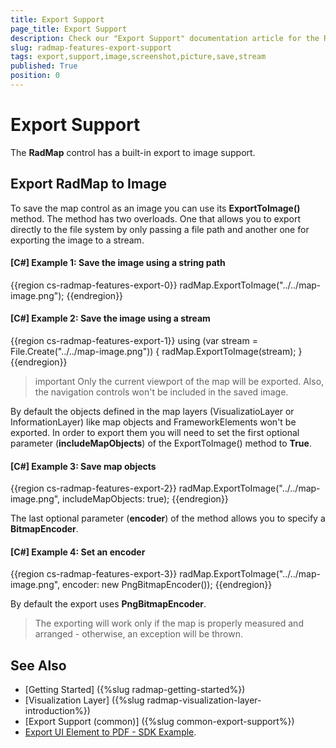 ```yaml
---
title: Export Support
page_title: Export Support
description: Check our "Export Support" documentation article for the RadMap WPF control.
slug: radmap-features-export-support
tags: export,support,image,screenshot,picture,save,stream
published: True
position: 0
---
```


# Export Support

The __RadMap__ control has a built-in export to image support.

## Export RadMap to Image

To save the map control as an image you can use its __ExportToImage()__ method. The method has two overloads. One that allows you to export directly to the file system by only passing a file path аnd another one for exporting the image to a stream.

#### __[C#] Example 1: Save the image using a string path__
{{region cs-radmap-features-export-0}}
	radMap.ExportToImage("../../map-image.png");
{{endregion}}

#### __[C#] Example 2: Save the image using a stream__
{{region cs-radmap-features-export-1}}
	using (var stream = File.Create("../../map-image.png"))
	{
		radMap.ExportToImage(stream);
	}   
{{endregion}}

>important Only the current viewport of the map will be exported. Also, the navigation controls won't be included in the saved image.

By default the objects defined in the map layers (VisualizatioLayer or InformationLayer) like map objects and FrameworkElements won't be exported. In order to export them you will need to set the first optional parameter (__includeMapObjects__) of the ExportToImage() method to __True__.

#### __[C#] Example 3: Save map objects__
{{region cs-radmap-features-export-2}}
	radMap.ExportToImage("../../map-image.png", includeMapObjects: true);
{{endregion}}

The last optional parameter (__encoder__) of the method allows you to specify a __BitmapEncoder__.

#### __[C#] Example 4: Set an encoder__
{{region cs-radmap-features-export-3}}
	radMap.ExportToImage("../../map-image.png", encoder: new PngBitmapEncoder());
{{endregion}}

By default the export uses __PngBitmapEncoder__.

> The exporting will work only if the map is properly measured and arranged - otherwise, an exception will be thrown.
	
## See Also
 * [Getting Started] ({%slug radmap-getting-started%})
 * [Visualization Layer] ({%slug radmap-visualization-layer-introduction%})
 * [Export Support (common)] ({%slug common-export-support%})
 * [Export UI Element to PDF - SDK Example](https://github.com/telerik/xaml-sdk/tree/master/PdfProcessing/ExportUIElement).
